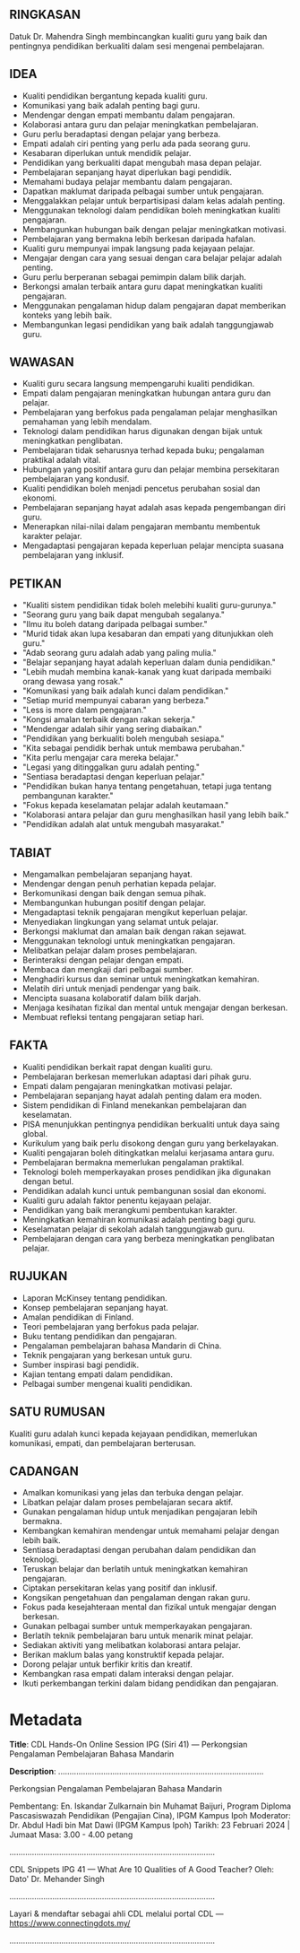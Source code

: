 ## RINGKASAN
Datuk Dr. Mahendra Singh membincangkan kualiti guru yang baik dan pentingnya pendidikan berkualiti dalam sesi mengenai pembelajaran.

## IDEA
- Kualiti pendidikan bergantung kepada kualiti guru.
- Komunikasi yang baik adalah penting bagi guru.
- Mendengar dengan empati membantu dalam pengajaran.
- Kolaborasi antara guru dan pelajar meningkatkan pembelajaran.
- Guru perlu beradaptasi dengan pelajar yang berbeza.
- Empati adalah ciri penting yang perlu ada pada seorang guru.
- Kesabaran diperlukan untuk mendidik pelajar.
- Pendidikan yang berkualiti dapat mengubah masa depan pelajar.
- Pembelajaran sepanjang hayat diperlukan bagi pendidik.
- Memahami budaya pelajar membantu dalam pengajaran.
- Dapatkan maklumat daripada pelbagai sumber untuk pengajaran.
- Menggalakkan pelajar untuk berpartisipasi dalam kelas adalah penting.
- Menggunakan teknologi dalam pendidikan boleh meningkatkan kualiti pengajaran.
- Membangunkan hubungan baik dengan pelajar meningkatkan motivasi.
- Pembelajaran yang bermakna lebih berkesan daripada hafalan.
- Kualiti guru mempunyai impak langsung pada kejayaan pelajar.
- Mengajar dengan cara yang sesuai dengan cara belajar pelajar adalah penting.
- Guru perlu berperanan sebagai pemimpin dalam bilik darjah.
- Berkongsi amalan terbaik antara guru dapat meningkatkan kualiti pengajaran.
- Menggunakan pengalaman hidup dalam pengajaran dapat memberikan konteks yang lebih baik.
- Membangunkan legasi pendidikan yang baik adalah tanggungjawab guru.

## WAWASAN
- Kualiti guru secara langsung mempengaruhi kualiti pendidikan.
- Empati dalam pengajaran meningkatkan hubungan antara guru dan pelajar.
- Pembelajaran yang berfokus pada pengalaman pelajar menghasilkan pemahaman yang lebih mendalam.
- Teknologi dalam pendidikan harus digunakan dengan bijak untuk meningkatkan penglibatan.
- Pembelajaran tidak seharusnya terhad kepada buku; pengalaman praktikal adalah vital.
- Hubungan yang positif antara guru dan pelajar membina persekitaran pembelajaran yang kondusif.
- Kualiti pendidikan boleh menjadi pencetus perubahan sosial dan ekonomi.
- Pembelajaran sepanjang hayat adalah asas kepada pengembangan diri guru.
- Menerapkan nilai-nilai dalam pengajaran membantu membentuk karakter pelajar.
- Mengadaptasi pengajaran kepada keperluan pelajar mencipta suasana pembelajaran yang inklusif.

## PETIKAN
- "Kualiti sistem pendidikan tidak boleh melebihi kualiti guru-gurunya."
- "Seorang guru yang baik dapat mengubah segalanya."
- "Ilmu itu boleh datang daripada pelbagai sumber."
- "Murid tidak akan lupa kesabaran dan empati yang ditunjukkan oleh guru."
- "Adab seorang guru adalah adab yang paling mulia."
- "Belajar sepanjang hayat adalah keperluan dalam dunia pendidikan."
- "Lebih mudah membina kanak-kanak yang kuat daripada membaiki orang dewasa yang rosak."
- "Komunikasi yang baik adalah kunci dalam pendidikan."
- "Setiap murid mempunyai cabaran yang berbeza."
- "Less is more dalam pengajaran."
- "Kongsi amalan terbaik dengan rakan sekerja."
- "Mendengar adalah sihir yang sering diabaikan."
- "Pendidikan yang berkualiti boleh mengubah sesiapa."
- "Kita sebagai pendidik berhak untuk membawa perubahan."
- "Kita perlu mengajar cara mereka belajar."
- "Legasi yang ditinggalkan guru adalah penting."
- "Sentiasa beradaptasi dengan keperluan pelajar."
- "Pendidikan bukan hanya tentang pengetahuan, tetapi juga tentang pembangunan karakter."
- "Fokus kepada keselamatan pelajar adalah keutamaan."
- "Kolaborasi antara pelajar dan guru menghasilkan hasil yang lebih baik."
- "Pendidikan adalah alat untuk mengubah masyarakat."

## TABIAT
- Mengamalkan pembelajaran sepanjang hayat.
- Mendengar dengan penuh perhatian kepada pelajar.
- Berkomunikasi dengan baik dengan semua pihak.
- Membangunkan hubungan positif dengan pelajar.
- Mengadaptasi teknik pengajaran mengikut keperluan pelajar.
- Menyediakan lingkungan yang selamat untuk pelajar.
- Berkongsi maklumat dan amalan baik dengan rakan sejawat.
- Menggunakan teknologi untuk meningkatkan pengajaran.
- Melibatkan pelajar dalam proses pembelajaran.
- Berinteraksi dengan pelajar dengan empati.
- Membaca dan mengkaji dari pelbagai sumber.
- Menghadiri kursus dan seminar untuk meningkatkan kemahiran.
- Melatih diri untuk menjadi pendengar yang baik.
- Mencipta suasana kolaboratif dalam bilik darjah.
- Menjaga kesihatan fizikal dan mental untuk mengajar dengan berkesan.
- Membuat refleksi tentang pengajaran setiap hari.

## FAKTA
- Kualiti pendidikan berkait rapat dengan kualiti guru.
- Pembelajaran berkesan memerlukan adaptasi dari pihak guru.
- Empati dalam pengajaran meningkatkan motivasi pelajar.
- Pembelajaran sepanjang hayat adalah penting dalam era moden.
- Sistem pendidikan di Finland menekankan pembelajaran dan keselamatan.
- PISA menunjukkan pentingnya pendidikan berkualiti untuk daya saing global.
- Kurikulum yang baik perlu disokong dengan guru yang berkelayakan.
- Kualiti pengajaran boleh ditingkatkan melalui kerjasama antara guru.
- Pembelajaran bermakna memerlukan pengalaman praktikal.
- Teknologi boleh memperkayakan proses pendidikan jika digunakan dengan betul.
- Pendidikan adalah kunci untuk pembangunan sosial dan ekonomi.
- Kualiti guru adalah faktor penentu kejayaan pelajar.
- Pendidikan yang baik merangkumi pembentukan karakter.
- Meningkatkan kemahiran komunikasi adalah penting bagi guru.
- Keselamatan pelajar di sekolah adalah tanggungjawab guru.
- Pembelajaran dengan cara yang berbeza meningkatkan penglibatan pelajar.

## RUJUKAN
- Laporan McKinsey tentang pendidikan.
- Konsep pembelajaran sepanjang hayat.
- Amalan pendidikan di Finland.
- Teori pembelajaran yang berfokus pada pelajar.
- Buku tentang pendidikan dan pengajaran.
- Pengalaman pembelajaran bahasa Mandarin di China.
- Teknik pengajaran yang berkesan untuk guru.
- Sumber inspirasi bagi pendidik.
- Kajian tentang empati dalam pendidikan.
- Pelbagai sumber mengenai kualiti pendidikan.

## SATU RUMUSAN
Kualiti guru adalah kunci kepada kejayaan pendidikan, memerlukan komunikasi, empati, dan pembelajaran berterusan.

## CADANGAN
- Amalkan komunikasi yang jelas dan terbuka dengan pelajar.
- Libatkan pelajar dalam proses pembelajaran secara aktif.
- Gunakan pengalaman hidup untuk menjadikan pengajaran lebih bermakna.
- Kembangkan kemahiran mendengar untuk memahami pelajar dengan lebih baik.
- Sentiasa beradaptasi dengan perubahan dalam pendidikan dan teknologi.
- Teruskan belajar dan berlatih untuk meningkatkan kemahiran pengajaran.
- Ciptakan persekitaran kelas yang positif dan inklusif.
- Kongsikan pengetahuan dan pengalaman dengan rakan guru.
- Fokus pada kesejahteraan mental dan fizikal untuk mengajar dengan berkesan.
- Gunakan pelbagai sumber untuk memperkayakan pengajaran.
- Berlatih teknik pembelajaran baru untuk menarik minat pelajar.
- Sediakan aktiviti yang melibatkan kolaborasi antara pelajar.
- Berikan maklum balas yang konstruktif kepada pelajar.
- Dorong pelajar untuk berfikir kritis dan kreatif.
- Kembangkan rasa empati dalam interaksi dengan pelajar.
- Ikuti perkembangan terkini dalam bidang pendidikan dan pengajaran.

# Metadata
**Title**: CDL Hands-On Online Session IPG (Siri 41) — Perkongsian Pengalaman Pembelajaran Bahasa Mandarin

**Description**: ...........................................................................................

 Perkongsian Pengalaman Pembelajaran Bahasa Mandarin

Pembentang: En. Iskandar Zulkarnain bin Muhamat Baijuri, Program Diploma Pascasiswazah Pendidikan (Pengajian Cina), IPGM Kampus Ipoh
Moderator: Dr. Abdul Hadi bin Mat Dawi (IPGM Kampus Ipoh)
Tarikh: 23 Februari 2024   |   Jumaat
Masa: 3.00 - 4.00 petang

...........................................................................................

CDL Snippets IPG 41 — What Are 10 Qualities of A Good Teacher?
Oleh: Dato' Dr. Mehander Singh

...........................................................................................

Layari & mendaftar sebagai ahli CDL melalui portal CDL — https://www.connectingdots.my/

...........................................................................................